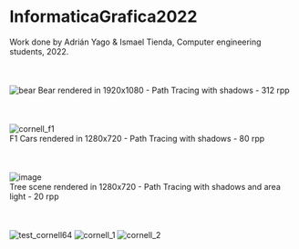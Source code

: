 # InformaticaGrafica2022

Work done by Adrián Yago & Ismael Tienda, Computer engineering students, 2022.
<br/><br/>
<br/><br/>
![bear](https://user-images.githubusercontent.com/79214939/209251178-e99bdc11-4f6a-4684-bde1-aa2081c05530.png)
Bear rendered in 1920x1080 - Path Tracing with shadows - 312 rpp
<br/><br/>
<br/><br/>
![cornell_f1](https://user-images.githubusercontent.com/79214939/209251430-4ea7a3d7-5f4c-46d8-b3a1-3e845e649234.png)
<br/>
F1 Cars rendered in 1280x720 - Path Tracing with shadows - 80 rpp
<br/><br/>
<br/><br/>
 ![image](https://user-images.githubusercontent.com/79214939/207554659-a4176ec8-faa4-4f3c-8b69-4e5642d27a29.png)
 <br/>
 Tree scene rendered in 1280x720 - Path Tracing with shadows and area light - 20 rpp
 <br/><br/>
 <br/><br/>
![test_cornell64](https://user-images.githubusercontent.com/79214939/200829093-c0141aa4-d9a6-42b8-8ac9-de902754424b.png)
![cornell_1](https://user-images.githubusercontent.com/79214939/209252021-0962bb36-b4cb-4e91-8e50-30962474f74a.png)
![cornell_2](https://user-images.githubusercontent.com/79214939/209252034-a7d323bf-18b3-460d-8753-e0b59cba42a8.png)
